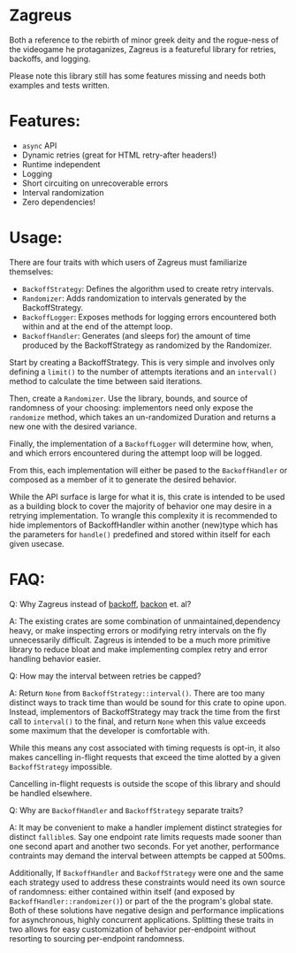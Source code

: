 # Zagreus

Both a reference to the rebirth of minor greek deity and the rogue-ness of the videogame he protaganizes, Zagreus is a featureful library
for retries, backoffs, and logging.

Please note this library still has some features missing and needs both examples and tests written.

# Features:

- `async` API
- Dynamic retries (great for HTML retry-after headers!)
- Runtime independent
- Logging
- Short circuiting on unrecoverable errors
- Interval randomization
- Zero dependencies!

# Usage:

There are four traits with which users of Zagreus must familiarize themselves:

- `BackoffStrategy`: Defines the algorithm used to create retry intervals.
- `Randomizer`: Adds randomization to intervals generated by the BackoffStrategy. 
- `BackoffLogger`: Exposes methods for logging errors encountered both within and at the end of the attempt loop.
- `BackoffHandler`: Generates (and sleeps for) the amount of time produced by the BackoffStrategy as randomized by the Randomizer.

Start by creating a BackoffStrategy. This is very simple and involves only defining a `limit()` to the number of attempts iterations
and an `interval()` method to calculate the time between said iterations.

Then, create a `Randomizer`. Use the library, bounds, and source of randomness of your choosing: implementors
need only expose the `randomize` method, which takes an un-randomized Duration and returns a new one with the desired variance.

Finally, the implementation of a `BackoffLogger` will determine how, when, and which errors encountered during the attempt loop will be logged.

From this, each implementation will either be pased to the `BackoffHandler` or composed as a member of it to generate the desired behavior.

While the API surface is large for what it is, this crate is intended to be used as a building block to cover the majority of behavior one may desire
in a retrying implementation. To wrangle this complexity it is recommended to hide implementors of BackoffHandler within another (new)type which
has the parameters for `handle()` predefined and stored within itself for each given usecase. 

# FAQ:

Q: Why Zagreus instead of [backoff](https://crates.io/crates/backoff), [backon](https://crates.io/crates/backon) et. al?

A: The existing crates are some combination of unmaintained,dependency heavy, or make inspecting errors or modifying retry intervals on the fly unnecessarily difficult.
Zagreus is intended to be a much more primitive library to reduce bloat and make implementing complex retry and error handling behavior easier. 

Q: How may the interval between retries be capped?

A: Return `None` from `BackoffStrategy::interval()`.
There are too many distinct ways to track time than would be sound for this crate to opine upon. Instead, implementors of BackoffStrategy
may track the time from the first call to `interval()` to the final, and return `None` when this value exceeds some maximum that the developer is comfortable with. 

While this means any cost associated with timing requests is opt-in, it also makes cancelling in-flight requests that exceed the time alotted
by a given `BackoffStrategy` impossible.

Cancelling in-flight requests is outside the scope of this library and should be handled elsewhere.

Q: Why are `BackoffHandler` and `BackoffStrategy` separate traits?

A: It may be convenient to make a handler implement distinct strategies for distinct `fallible`s. Say one endpoint rate limits requests made sooner than one second apart and another two seconds. 
For yet another, performance contraints may demand the interval between attempts be capped at 500ms.

Additionally, If `BackoffHandler` and `BackoffStrategy` were one and the same each strategy used to address these constraints would need its own source of randomness: either contained within itself (and exposed by `BackoffHandler::randomizer()`)
or part of the the program's global state. Both of these solutions have negative design and performance implications for asynchronous, highly concurrent applications. 
Splitting these traits in two allows for easy customization of behavior per-endpoint without resorting to sourcing per-endpoint randomness.

